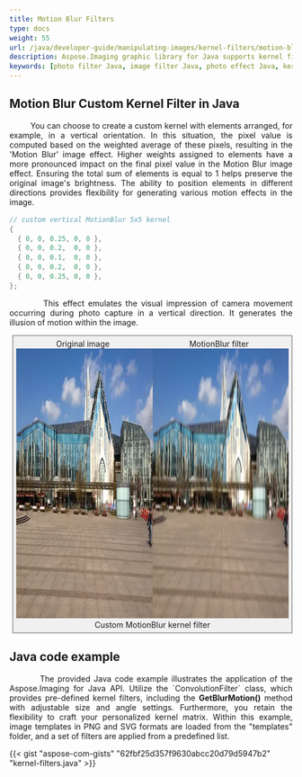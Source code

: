 ```yaml
---
title: Motion Blur Filters
type: docs
weight: 55
url: /java/developer-guide/manipulating-images/kernel-filters/motion-blur-filter/
description: Aspose.Imaging graphic library for Java supports kernel filters such MotionBlur as well as custom kernels.
keywords: [photo filter Java, image filter Java, photo effect Java, kernel filter, blur image, MotionBlur filter, kernel matrix, convolution operation, custom kernel filter]
---
```


## Motion Blur Custom Kernel Filter in Java

<p align='justify'>
&nbsp;&nbsp;&nbsp;&nbsp;&nbsp;&nbsp;&nbsp;&nbsp;
You can choose to create a custom kernel with elements arranged, for example, in a vertical orientation. In this situation, the pixel value is computed based on the weighted average of these pixels, resulting in the 'Motion Blur' image effect. Higher weights assigned to elements have a more pronounced impact on the final pixel value in the Motion Blur image effect. Ensuring the total sum of elements is equal to 1 helps preserve the original image's brightness. The ability to position elements in different directions provides flexibility for generating various motion effects in the image.
</p>

```java
// custom vertical MotionBlur 5x5 kernel
{
  { 0, 0, 0.25, 0, 0 },
  { 0, 0, 0.2,  0, 0 },
  { 0, 0, 0.1,  0, 0 },
  { 0, 0, 0.2,  0, 0 },
  { 0, 0, 0.25, 0, 0 },
};
```
<p align='justify'>
&nbsp;&nbsp;&nbsp;&nbsp;&nbsp;&nbsp;&nbsp;&nbsp;
This effect emulates the visual impression of camera movement occurring during photo capture in a vertical direction. It generates the illusion of motion within the image.
</p>

<style>
   .frame {
    border: 2px solid darkgray;
    padding: 5px;
    margin: 10px 0 5px 5px;
    background: #f0f0f0;
    align-items: center;
   }
   .marginauto {
    margin: 10px auto 20px;
    display: block;
   }
   .frame figcaption {
    margin: 0 auto;
    display: flex;
    flex-direction: row;
    justify-content: center;
   }
   .container {
    display: flex;
    flex-direction: row;
    align-items: center;
    justify-content: space-around;
   }
</style>

<figure class="frame">
<div class="container">
    <div>
        <figcaption>Original image</figcaption>
    </div>
    <div>
        <figcaption>MotionBlur filter</figcaption>
    </div>
</div>
<div class="container">
    <div>
        <img src="../template-building.webp" alt="Original photo before blur filter" width="640" height="480"/>
    </div>
    <div>
        <img src="./custom-motion-blur-kernel-filter.webp" alt="Custom Motion blur 5x5 kernel filter in Java" width="640" height="480"/>
    </div>
</div>
<figcaption>Custom MotionBlur kernel filter</figcaption>
</figure>


## Java code example

<p align='justify'>
&nbsp;&nbsp;&nbsp;&nbsp;&nbsp;&nbsp;&nbsp;&nbsp;
The provided Java code example illustrates the application of the Aspose.Imaging for Java API. Utilize the `ConvolutionFilter` class, which provides pre-defined kernel filters, including the <strong>GetBlurMotion()</strong> method with adjustable size and angle settings. Furthermore, you retain the flexibility to craft your personalized kernel matrix. Within this example, image templates in PNG and SVG formats are loaded from the "templates" folder, and a set of filters are applied from a predefined list.
</p>

{{< gist "aspose-com-gists" "62fbf25d357f9630abcc20d79d5947b2" "kernel-filters.java" >}}

